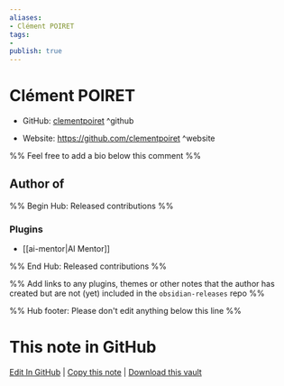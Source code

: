 ```yaml
---
aliases:
- Clément POIRET
tags:
- 
publish: true
---
```


# Clément POIRET

- GitHub: [clementpoiret](https://github.com/clementpoiret/) ^github
<!-- - Discord: `@` ^discord-->
- Website: <https://github.com/clementpoiret> ^website
<!-- - [[Publish sites|Publish site]]: <https://> ^publish-->

%% Feel free to add a bio below this comment %%


## Author of

%% Begin Hub: Released contributions %%
### Plugins
- [[ai-mentor|AI Mentor]]

%% End Hub: Released contributions %%

%% Add links to any plugins, themes or other notes that the author has created but are not (yet) included in the `obsidian-releases` repo %%

<!--
### Unlisted plugins
-->

<!--
### Others
-->

<!--
## Sponsor this author
-->

<!-- - [[GitHub sponsors]]: [Sponsor @clementpoiret on GitHub Sponsors](https://github.com/sponsors/clementpoiret) ^github-sponsor-->
<!-- - [[Buy me a coffee]]: <https://> ^buy-me-a-coffee-->
<!-- - [[PayPal]]: <https://> ^paypal-->
<!-- - [[Patreon]]: <https://> ^patreon-->

<!--
## Follow this author
-->

<!-- - [[YouTube Channels|On YouTube]]: <https://> ^youtube-->
<!-- - Twitter: <https://> ^twitter-->
<!-- - ... -->

%% Hub footer: Please don't edit anything below this line %%

# This note in GitHub

<span class="git-footer">[Edit In GitHub](https://github.dev/obsidian-community/obsidian-hub/blob/main/01%20-%20Community/People/clementpoiret.md "git-hub-edit-note") | [Copy this note](https://raw.githubusercontent.com/obsidian-community/obsidian-hub/main/01%20-%20Community/People/clementpoiret.md "git-hub-copy-note") | [Download this vault](https://github.com/obsidian-community/obsidian-hub/archive/refs/heads/main.zip "git-hub-download-vault") </span>
